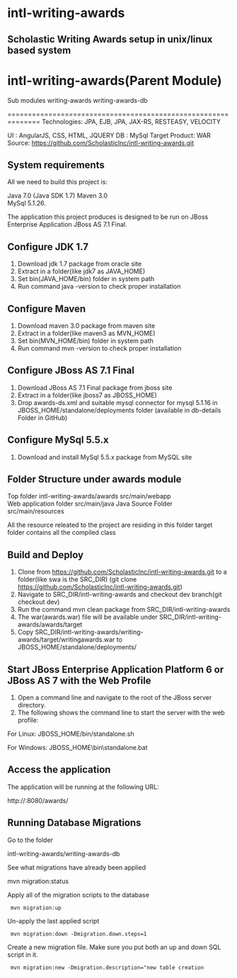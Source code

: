 intl-writing-awards
===================
Scholastic Writing Awards setup in unix/linux based system
--------------------------------------------------------------

intl-writing-awards(Parent Module)
==============================================================
Sub modules
writing-awards
writing-awards-db

==============================================================
Technologies: JPA, EJB, JPA, JAX-RS, RESTEASY, VELOCITY

UI : AngularJS, CSS, HTML, JQUERY
DB : MySql
Target Product: WAR
Source: https://github.com/ScholasticInc/intl-writing-awards.git


System requirements
--------------------------------------------------------------

All we need to build this project is:

Java 7.0 (Java SDK 1.7)
Maven 3.0  
MySql 5.1.26.

The application this project produces is designed to be run on JBoss Enterprise Application JBoss AS 7.1 Final.


Configure JDK 1.7
--------------------------------------------------------------
1) Download jdk 1.7 package from oracle site
2) Extract in a folder(like jdk7 as JAVA_HOME)
3) Set bin(JAVA_HOME/bin) folder in system path
4) Run command java -version to check proper installation


Configure Maven
-------------------------------------------------------------
1) Download maven 3.0 package from maven site
2) Extract in a folder(like maven3 as MVN_HOME)
3) Set bin(MVN_HOME/bin) folder in system path
4) Run command mvn -version to check proper installation


Configure JBoss AS 7.1 Final
--------------------------------------------------------------
1) Download JBoss AS 7.1 Final package from jboss site
2) Extract in a folder(like jboss7 as JBOSS_HOME)
3) Drop awards-ds.xml and suitable mysql connector for mysql 5.1.16 in JBOSS_HOME/standalone/deployments folder (available in db-details Folder in GitHub)


Configure MySql 5.5.x
--------------------------------------------------------------
1) Download and install MySql 5.5.x package from MySQL site

Folder Structure under awards module
--------------------------------------------------------------
Top folder intl-writing-awards/awards
src/main/webapp  
Web application folder
src/main/java  Java Source Folder
src/main/resources  

All the resource releated to the project are residing in this folder
target  folder contains all the compiled class


Build and Deploy
--------------------------------------------------------------

1) Clone from https://github.com/ScholasticInc/intl-writing-awards.git to a folder(like swa is the SRC_DIR)
(git clone https://github.com/ScholasticInc/intl-writing-awards.git)
2) Navigate to SRC_DIR/intl-writing-awards and checkout dev branch(git checkout dev)
3) Run the command mvn clean package from SRC_DIR/intl-writing-awards
4) The war(awards.war) file will be available under SRC_DIR/intl-writing-awards/awards/target
5) Copy SRC_DIR/intl-writing-awards/writing-awards/target/writingawards.war to JBOSS_HOME/standalone/deployments/


Start JBoss Enterprise Application Platform 6 or JBoss AS 7 with the Web Profile
--------------------------------------------------------------
1. Open a command line and navigate to the root of the JBoss server directory.
2. The following shows the command line to start the server with the web profile:
      

For Linux:   JBOSS_HOME/bin/standalone.sh

For Windows: JBOSS_HOME\bin\standalone.bat



Access the application
--------------------------------------------------------------

The application will be running at the following URL: 

http://<server ip>:8080/awards/



Running Database Migrations
-------------------------------------------------------------------------------
Go to the folder 

intl-writing-awards/writing-awards-db

See what migrations have already been applied

mvn migration:status


Apply all of the migration scripts to the database

     mvn migration:up

Un-apply the last applied script

     mvn migration:down -Dmigration.down.steps=1


Create a new migration file. Make sure you put both an up and down SQL script in it.

     mvn migration:new -Dmigration.description="new table creation

